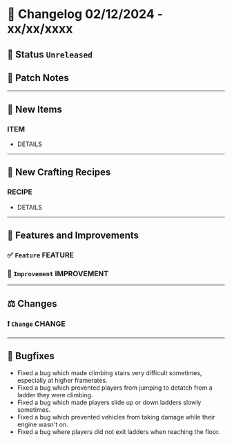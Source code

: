 # :bookmark_tabs:  Changelog 02/12/2024 - xx/xx/xxxx

## :red_circle: Status `Unreleased`
<!-- ## :green_circle: Status `Released` -->

## :speech_balloon: Patch Notes

________

## :gun: New Items

### ITEM
- DETAILS

________

## :thread: New Crafting Recipes

### RECIPE
- DETAILS

________

## :loudspeaker: Features and Improvements


### :white_check_mark: `Feature` FEATURE

### :arrow_up_small: `Improvement` IMPROVEMENT

________

## :balance_scale: Changes

### :exclamation: `Change` CHANGE

________

## :bug: Bugfixes
- Fixed a bug which made climbing stairs very difficult sometimes, especially at higher framerates.
- Fixed a bug which prevented players from jumping to detatch from a ladder they were climbing.
- Fixed a bug which made players slide up or down ladders slowly sometimes.
- Fixed a bug which prevented vehicles from taking damage while their engine wasn't on.
- Fixed a bug where players did not exit ladders when reaching the floor.
